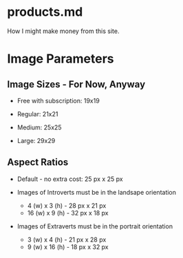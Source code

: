 
# products.md

How I might make money from this site.

# Image Parameters

## Image Sizes - For Now, Anyway

- Free with subscription: 19x19

- Regular: 21x21
- Medium:  25x25
- Large:   29x29

## Aspect Ratios

- Default - no extra cost: 25 px x 25 px

- Images of Introverts must be in the landsape orientation
  - 4 (w) x 3 (h) - 28 px x 21 px
  - 16 (w) x 9 (h) - 32 px x 18 px

- Images of Extraverts must be in the portrait orientation
  - 3 (w) x 4 (h) - 21 px x 28 px
  - 9 (w) x 16 (h) - 18 px x 32 px

